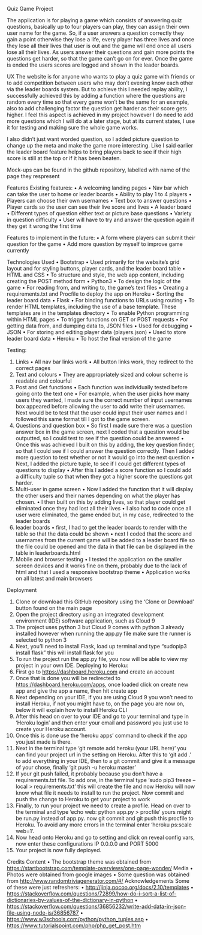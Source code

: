 Quiz Game Project

The application is for playing a game which consists of answering quiz questions, basically up to four players can play, they can assign their own user name for the game. So, if a user answers a question correctly they gain a point otherwise they lose a life, every player has three lives and once they lose all their lives that user is out and the game will end once all users lose all their lives. As users answer their questions and gain more points the questions get harder, so that the game can’t go on for ever. Once the game is ended the users scores are logged and shown in the leader boards.

UX
The website is for anyone who wants to play a quiz game with friends or to add competition between users who may don’t evening know each other via the leader boards system. But to achieve this I needed replay ability, I successfully achieved this by adding a function where the questions are random every time so that every game won’t be the same for an example, also to add challenging factor the question get harder as their score gets higher. I feel this aspect is achieved in my project however I do need to add more questions which I will do at a later stage, but at its current states, I use it for testing and making sure the whole game works.

I also didn’t just want worded question, so I added picture question to change up the meta and make the game more interesting. Like I said earlier the leader board feature helps to bring players back to see if their high score is still at the top or if it has been beaten. 



Mock-ups
can be found in the github repository, labelled with name of the page they respresent
 



Features
Existing features:
•	A welcoming landing pages
•	Nav bar which can take the user to home or leader boards
•	Ability to play 1 to 4 players
•	Players can choose their own usernames 
•	Text box to answer questions
•	Player cards so the user can see their live score and lives
•	A leader board
•	Different types of question either text or picture base questions
•	Variety in question difficulty
•	User will have to try and answer the question again if they get it wrong the first time
 
Features to implement in the future:
•	A form where players can submit their question for the game
•	Add more question by myself to improve game currently

Technologies Used
•	Bootstrap
•	Used primarily for the website’s grid layout and for styling buttons, player cards, and the leader board table
•	HTML and CSS
•	To structure and style, the web app content, including creating the POST method form
•	Python3
•	To design the logic of the game
•	For reading from, and writing to, the game’s text files
•	Creating a requirements.txt and Procfile to deploy the app on Heroku
•	Sorting the leader board data
•	Flask
•	For binding functions to URLs using routing
•	To render HTML templates, including the use of a base template. These templates are in the templates directory
•	To enable Python programming within HTML pages
•	To trigger functions on GET or POST requests
•	For getting data from, and dumping data to, JSON files
•	Used for debugging
•	JSON
•	For storing and editing player data (players.json) 
•	Used to store leader board data
•	Heroku
•	To host the final version of the game

Testing:
1.	Links
•	All nav bar links work 
•	All button links work, they redirect to the correct pages
2.	Text and colours
•	They are appropriately sized and colour scheme is readable and colourful
3.	Post and Get functions
•	Each function was individually tested before going onto the text one
•	For example, when the user picks how many users they wanted, I made sure the correct number of input usernames box appeared before allowing the user to add write their usernames. Next would be to test that the user could input their user names and I followed this same format till I got to the game screen.
4.	Questions and question box
•	So first I made sure there was a question answer box in the game screen, next I coded that a question would be outputted, so I could test to see if the question could be answered
•	Once this was achieved I built on this by adding, the key question finder, so that I could see if I could answer the question correctly. Then I added more question to test whether or not it would go into the next question
•	Next, I added the picture tuple, to see if I could get different types of questions to display
•	After this I added a score function so I could add a difficulty tuple so that when they got a higher score the questions got harder.
5.	Multi-user in game screen
•	Now I added the function that it will display the other users and their names depending on what the player has chosen. 
•	I then built on this by adding lives, so that player could get eliminated once they had lost all their lives
•	I also had to code once all user were eliminated, the game ended but, in my case, redirected to the leader boards
6.	leader boards
•	first, I had to get the leader boards to render with the table so that the data could be shown
•	next I coded that the score and usernames from the current game will be added to a leader board file so the file could be opened and the data in that file can be displayed in the table in leaderboards.html
7.	Mobile and browser testing
•	I tested the application on the smaller screen devices and it works fine on them, probably due to the lack of html and that I used a responsive bootstrap theme
•	Application works on all latest and main browsers 




Deployment
1.	Clone or download this GitHub repository using the ‘Clone or Download’ button found on the main page
2.	Open the project directory using an integrated development environment (IDE) software application, such as Cloud 9
3.	The project uses python 3 but Cloud 9 comes with python 3 already installed however when running the app.py file make sure the runner is selected to python 3
4.	Next, you’ll need to install Flask, load up terminal and type “sudopip3 install flask” this will install flask for you
5.	 To run the project run the app.py file, you now will be able to view my project in your own IDE.
Deploying to Heroku:
1.	First go to https://dashboard.heroku.com and create an account
2.	Once that is done you will be redirected to https://dashboard.heroku.com/apps, once loaded click on create new app and give the app a name, then hit create app
3.	Next depending on your IDE, if you are using Cloud 9 you won’t need to install Heroku, if not you might have to, on the page you are now on, below it will explain how to install Heroku CLI 
4.	After this head on over to your IDE and go to your terminal and type in ‘Heroku login’ and then enter your email and password you just use to create your Heroku account. 
5.	Once this is done use the ‘heroku apps’ command to check if the app you just made is there.
6.	Next in the terminal type ‘git remote add heroku (your URL here)’ you can find your project url in the setting on Heroku. After this to ‘git add .’ to add everything in your IDE, then to a git commit and give it a message of your chose, finally ‘git push -u heroku master’
7.	If your git push failed, it probably because you don’t have a requirements.txt file. To add one, in the terminal type ‘sudo pip3 freeze –local > requirements.txt’ this will create the file and now Heroku will now know what file it needs to install to run the project. Now commit and push the change to Heroku to get your project to work
8.	Finally, to run your project we need to create a profile. Head on over to the terminal and type ‘echo web: python app.py > procfile’ yours might be run.py instead of app.py. now git commit and git push this procfile to Heroku.  To avoid any more errors in the terminal enter ‘heroku ps:scale web=1’.
9.	Now head onto Heroku and go to setting and click on reveal config vars, now enter these configurations IP 0.0.0.0 and PORT 5000
10.	Your project is now fully deployed.
 


Credits
Content
•	The bootstrap theme was obtained from https://startbootstrap.com/template-overviews/one-page-wonder/
Media
•	Photos were obtained from google images
•	Some question was obtained from http://www.randomtriviagenerator.com/#/
Acknowledgements
Some of these were just refreshers: 
•	http://jinja.pocoo.org/docs/2.10/templates
•	https://stackoverflow.com/questions/72899/how-do-i-sort-a-list-of-dictionaries-by-values-of-the-dictionary-in-python
•	https://stackoverflow.com/questions/36856232/write-add-data-in-json-file-using-node-js/36856787
•	https://www.w3schools.com/python/python_tuples.asp
•	https://www.tutorialspoint.com/php/php_get_post.htm
